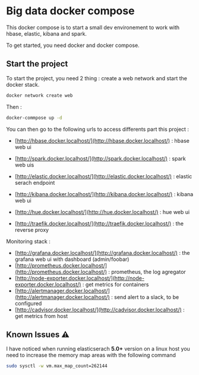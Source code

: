 # Big data docker compose

This docker compose is to start a small dev environement to work with hbase, elastic, kibana and spark.

To get started, you need docker and docker compose.


## Start the project

To start the project, you need 2 thing : create a web network and start the docker stack.

```bash
docker network create web
```

Then : 

```bash
docker-commpose up -d
```

You can then go to the following urls to access differents part this project :

- [http://hbase.docker.localhost/](http://hbase.docker.localhost/) : hbase web ui
- [http://spark.docker.localhost/](http://spark.docker.localhost/) : spark web uis

- [http://elastic.docker.localhost/](http://elastic.docker.localhost/) : elastic serach endpoint
- [http://kibana.docker.localhost/](http://kibana.docker.localhost/) : kibana web ui

- [http://hue.docker.localhost/](http://hue.docker.localhost/) : hue web ui

- [http://traefik.docker.localhost/](http://traefik.docker.localhost/) : the reverse proxy

Monitoring stack :

- [http://grafana.docker.localhost/](http://grafana.docker.localhost/) : the grafana web ui with dashboard (admin/foobar)
- [http://prometheus.docker.localhost/](http://prometheus.docker.localhost/) : prometheus, the log agregator
- [http://node-exporter.docker.localhost/](http://node-exporter.docker.localhost/) : get metrics for containers
- [http://alertmanager.docker.localhost/](http://alertmanager.docker.localhost/) : send alert to a slack, to be configured
- [http://cadvisor.docker.localhost/](http://cadvisor.docker.localhost/) : get metrics from host




## Known Issues :warning:

I have noticed when running elasticserach **5.0+** version on a linux host you need to increase the memory map areas with the following command

```bash
sudo sysctl -w vm.max_map_count=262144
```
